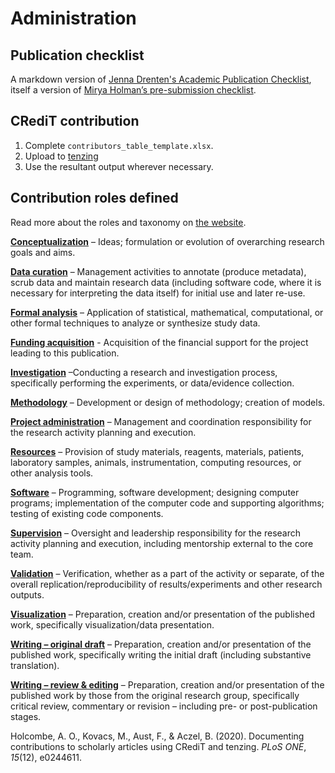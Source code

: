# Administration

## Publication checklist

A markdown version of [Jenna Drenten's Academic Publication Checklist](https://docs.google.com/spreadsheets/d/1DB6iI9BfSJL6QHmZE_8DJZBgK44wlHq_57r-bgXTlcM/edit), itself a version of [Mirya Holman’s pre-submission checklist](https://docs.google.com/document/u/1/d/1JwwmOgRhd2p-Bl_RFEMnp04P0I2nNhOHW7JHdaLcyGs/edit).

## CRediT contribution

1. Complete `contributors_table_template.xlsx`.
1. Upload to [tenzing](https://rollercoaster.shinyapps.io/tenzing/)
1. Use the resultant output wherever necessary.

## Contribution roles defined

Read more about the roles and taxonomy on [the website](https://credit.niso.org/contributor-roles-defined/).

**[Conceptualization](https://credit.niso.org/contributor-roles/conceptualization/)** – Ideas; formulation or evolution of overarching research goals and aims.

**[Data curation](https://credit.niso.org/contributor-roles/data-curation/)** – Management activities to annotate (produce metadata), scrub data and maintain research data (including software code, where it is necessary for interpreting the data itself) for initial use and later re-use.

**[Formal analysis](https://credit.niso.org/contributor-roles/formal-analysis/)** – Application of statistical, mathematical, computational, or other formal techniques to analyze or synthesize study data.

**[Funding acquisition](https://credit.niso.org/contributor-roles/funding-acquisition/)** ​- Acquisition of the financial support for the project leading to this publication.

**[Investigation](https://credit.niso.org/contributor-roles/investigation/)** – ​Conducting a research and investigation process, specifically performing the experiments, or data/evidence collection.

**[Methodology](https://credit.niso.org/contributor-roles/methodology/)** – Development or design of methodology; creation of models.

**[Project administration](https://credit.niso.org/contributor-roles/project-administration/)** – Management and coordination responsibility for the research activity planning and execution.

**[Resources](https://credit.niso.org/contributor-roles/resources/)** – Provision of study materials, reagents, materials, patients, laboratory samples, animals, instrumentation, computing resources, or other analysis tools.

**[Software](https://credit.niso.org/contributor-roles/software/)** – Programming, software development; designing computer programs; implementation of the computer code and supporting algorithms; testing of existing code components.

**[Supervision](https://credit.niso.org/contributor-roles/supervision/)** – Oversight and leadership responsibility for the research activity planning and execution, including mentorship external to the core team.

**[Validation](https://credit.niso.org/contributor-roles/validation/)** – Verification, whether as a part of the activity or separate, of the overall replication/reproducibility of results/experiments and other research outputs.

**[Visualization](https://credit.niso.org/contributor-roles/visualization/)** – Preparation, creation and/or presentation of the published work, specifically visualization/data presentation.

**[Writing – original draft](https://credit.niso.org/contributor-roles/writing-original-draft/)** – ​Preparation, creation and/or presentation of the published work, specifically writing the initial draft (including substantive translation).

**[Writing – review & editing](https://credit.niso.org/contributor-roles/writing-review-editing/)** – Preparation, creation and/or presentation of the published work by those from the original research group, specifically critical review, commentary or revision – including pre- or post-publication stages.

Holcombe, A. O., Kovacs, M., Aust, F., & Aczel, B. (2020). Documenting contributions to scholarly articles using CRediT and tenzing. *PLoS ONE*, *15*(12), e0244611.